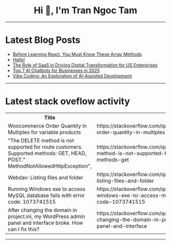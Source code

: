 <h1 align="center">Hi 👋, I'm Tran Ngoc Tam</h1>

---

# Latest Blog Posts 
<!-- BLOG-POST-LIST:START -->
- [Before Learning React, You Must Know These Array Methods](https://dev.to/myogeshchavan97/before-learning-react-you-must-know-these-array-methods-36da)
- [Hello!](https://dev.to/programmeverything/hello-1l5k)
- [The Role of SaaS in Driving Digital Transformation for US Enterprises](https://dev.to/nzminds_11e07312d4586e329/the-role-of-saas-in-driving-digital-transformation-for-us-enterprises-5bai)
- [Top 7 AI Chatbots for Businesses in 2025](https://dev.to/abu_noimmdtoha_036541e/top-7-ai-chatbots-for-businesses-in-2025-374e)
- [Vibe Coding: An Exploration of AI-Assisted Development](https://dev.to/foxgem/vibe-coding-an-exploration-of-ai-assisted-development-2dkm)
<!-- BLOG-POST-LIST:END -->

---

# Latest stack oveflow activity
<table>
  <tr><th>Title</th><th>Link</th></tr>
  <!-- STACKOVERFLOW:START --><tr><td>Woocommerce Order Quantity in Multiples for variable products</td><td>https://stackoverflow.com/questions/79500240/woocommerce-order-quantity-in-multiples-for-variable-products</td></tr><tr><td>&quot;The DELETE method is not supported for route customers. Supported methods: GET, HEAD, POST.&quot; MethodNotAllowedHttpException&quot;,</td><td>https://stackoverflow.com/questions/79500221/the-delete-method-is-not-supported-for-route-customers-supported-methods-get</td></tr><tr><td>Webdav: Listing files and folder</td><td>https://stackoverflow.com/questions/79500163/webdav-listing-files-and-folder</td></tr><tr><td>Running Windows exe to access MySQL database fails with error code: 1073741515</td><td>https://stackoverflow.com/questions/79500150/running-windows-exe-to-access-mysql-database-fails-with-error-code-1073741515</td></tr><tr><td>After changing the domain in project.ini, my WordPress admin panel and interface broke. How can I fix this?</td><td>https://stackoverflow.com/questions/79500138/after-changing-the-domain-in-project-ini-my-wordpress-admin-panel-and-interface</td></tr><!-- STACKOVERFLOW:END -->
</table>

---


